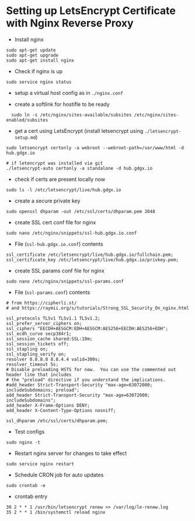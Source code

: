 # Setting up LetsEncrypt Certificate with Nginx Reverse Proxy

- Install nginx
```
sudo apt-get update
sudo apt-get upgrade
sudo apt-get install nginx
```

- Check if nginx is up
```
sudo service nginx status
```

- setup a virtual host config as in `./nginx.conf`

- create a softlink for hostifle to be ready

```
  sudo ln -s /etc/nginx/sites-available/subsites /etc/nginx/sites-enabled/subsites
```

- get a cert using LetsEncrypt (install letsencrypt using `./letsencrypt-setup.md`)

```
sudo letsencrypt certonly -a webroot --webroot-path=/var/www/html -d hub.gdgx.io

# if letencrypt was installed via git
./letsencrypt-auto certonly -a standalone -d hub.gdgx.io
```

- check if certs are present locally now

```
sudo ls -l /etc/letsencrypt/live/hub.gdgx.io
```

- create a secure private key

```
sudo openssl dhparam -out /etc/ssl/certs/dhparam.pem 2048
```

- create SSL cert conf file for nginx

```
sudo nano /etc/nginx/snippets/ssl-hub.gdgx.io.conf
```
- File (`ssl-hub.gdgx.io.conf`) contents

```
ssl_certificate /etc/letsencrypt/live/hub.gdgx.io/fullchain.pem;
ssl_certificate_key /etc/letsencrypt/live/hub.gdgx.io/privkey.pem;
```

- create SSL params conf file for nginx
```
sudo nano /etc/nginx/snippets/ssl-params.conf
```

- File (`ssl-params.conf`) contents

```
# from https://cipherli.st/
# and https://raymii.org/s/tutorials/Strong_SSL_Security_On_nginx.html

ssl_protocols TLSv1 TLSv1.1 TLSv1.2;
ssl_prefer_server_ciphers on;
ssl_ciphers "EECDH+AESGCM:EDH+AESGCM:AES256+EECDH:AES256+EDH";
ssl_ecdh_curve secp384r1;
ssl_session_cache shared:SSL:10m;
ssl_session_tickets off;
ssl_stapling on;
ssl_stapling_verify on;
resolver 8.8.8.8 8.8.4.4 valid=300s;
resolver_timeout 5s;
# Disable preloading HSTS for now.  You can use the commented out header line that includes
# the "preload" directive if you understand the implications.
#add_header Strict-Transport-Security "max-age=63072000; includeSubdomains; preload";
add_header Strict-Transport-Security "max-age=63072000; includeSubdomains";
add_header X-Frame-Options DENY;
add_header X-Content-Type-Options nosniff;

ssl_dhparam /etc/ssl/certs/dhparam.pem;
```

- Test configs

```
sudo nginx -t
```

- Restart nginx server for changes to take effect

```
sudo service nginx restart
```

- Schedule CRON job for auto updates

```
sudo crontab -e
```

- crontab entry

```
30 2 * * 1 /usr/bin/letsencrypt renew >> /var/log/le-renew.log
35 2 * * 1 /bin/systemctl reload nginx
```
